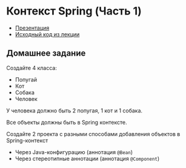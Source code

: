 # Контекст Spring (Часть 1)

- [Презентация](https://docs.google.com/presentation/d/1prFZVgy6VlQ1dXxjs_601HX5vQ0QV6AzAxMb-8B6Y9I/edit?usp=sharing)
- [Исходный код из лекции](https://github.com/ZuevKirill95/spring-practice-source-code/tree/main/spring-context-1)

## Домашнее задание

Создайте 4 класса:

- Попугай
- Кот
- Собака
- Человек

У человека должно быть 2 попугая, 1 кот и 1 собака.

Все объекты должны быть в Spring контексте.

Создайте 2 проекта с разными способами добавления объектов в Spring-контекст

- Через Java-конфигурацию (аннотация `@Bean`)
- Через стереотипные аннотации (аннотация `@Component`)
